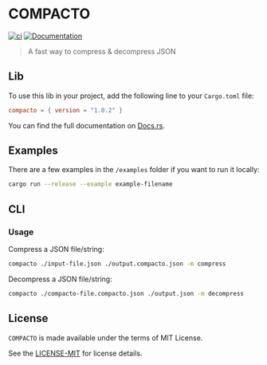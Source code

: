 # COMPACTO

[![ci](https://github.com/eduardostuart/compacto/actions/workflows/ci.yml/badge.svg)](https://github.com/eduardostuart/compacto/actions/workflows/ci.yml)
[![Documentation](https://docs.rs/compacto/badge.svg)](https://docs.rs/compacto/)

> A fast way to compress & decompress JSON 

## Lib

To use this lib in your project, add the following line to your `Cargo.toml` file:

```toml
compacto = { version = "1.0.2" }
```

You can find the full documentation on [Docs.rs](https://docs.rs/compacto).

## Examples

There are a few examples in the `/examples` folder if you want to run it locally:

```bash
cargo run --release --example example-filename
```

## CLI

### Usage

Compress a JSON file/string:
```bash
compacto ./input-file.json ./output.compacto.json -m compress
```

Decompress a JSON file/string:
```bash
compacto ./compacto-file.compacto.json ./output.json -m decompress
```

<!-- ### Installation

**From binaries**

Check out the [release page](#) for prebuilt versions of `COMPACTO`.

**From source**

If you want to build `COMPACTO` from source, you'll need Rust >= 1.56.1 or higher. 

```bash
cargo install --locked compacto
``` -->


## License

`COMPACTO` is made available under the terms of MIT License.

See the [LICENSE-MIT](./LICENSE) for license details.
